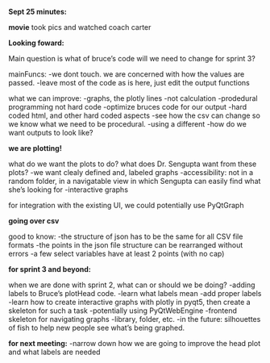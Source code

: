 **Sept 25 minutes:**

**movie**
took pics and watched coach carter

**Looking foward:**

Main question is what of bruce’s code will we need to change for sprint 3?

mainFuncs:
    -we dont touch. we are concerned with how the values are passed.
    -leave most of the code as is here, just edit the output functions

what we can improve:
    -graphs, the plotly lines
    -not calculation
    -prodedural programming not hard code
    -optimize bruces code for our output
    -hard coded html, and other hard coded aspects
    -see how the csv can change so we know what we need to be procedural.
    -using a different
    -how do we want outputs to look like?

**we are plotting!**

what do we want the plots to do? what does Dr. Sengupta want from these plots?
    -we want clealy defined and, labeled graphs
    -accessibility: not in a random folder, in a navigatable view in which Sengupta can easily find what she’s looking for
    -interactive graphs

for integration with the existing UI, we could potentially use PyQtGraph

**going over csv**

good to know:
    -the structure of json has to be the same for all CSV file formats
    -the points in the json file structure can be rearranged without errors
    -a few select variables have at least 2 points (with no cap)

**for sprint 3 and beyond:**

when we are done with sprint 2, what can or should we be doing?
    -adding labels to Bruce’s plotHead code.
    -learn what labels mean
    -add proper labels
    -learn how to create interactive graphs with plotly in pyqt5, then create a skeleton for such a task
    -potentially using PyQtWebEngine
    -frontend skeleton for navigating graphs
    -library, folder, etc.
    -in the future: silhouettes of fish to help new people see what’s being graphed.

**for next meeting:**
    -narrow down how we are going to improve the head plot and what labels are needed